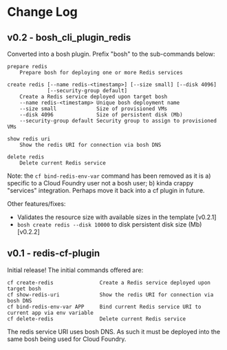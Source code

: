 # Change Log


## v0.2 - bosh_cli_plugin_redis

Converted into a bosh plugin. Prefix "bosh" to the sub-commands below:

    prepare redis 
        Prepare bosh for deploying one or more Redis services 

    create redis [--name redis-<timestamp>] [--size small] [--disk 4096] 
                 [--security-group default] 
        Create a Redis service deployed upon target bosh 
        --name redis-<timestamp> Unique bosh deployment name 
        --size small             Size of provisioned VMs 
        --disk 4096              Size of persistent disk (Mb) 
        --security-group default Security group to assign to provisioned VMs 

    show redis uri 
        Show the redis URI for connection via bosh DNS 

    delete redis 
        Delete current Redis service 

Note: the `cf bind-redis-env-var` command has been removed as it is a) specific to a Cloud Foundry user not a bosh user; b) kinda crappy "services" integration. Perhaps move it back into a cf plugin in future.

Other features/fixes:

* Validates the resource size with available sizes in the template [v0.2.1]
* `bosh create redis --disk 10000` to disk persistent disk size (Mb) [v0.2.2]

## v0.1 - redis-cf-plugin

Initial release! The initial commands offered are:

    cf create-redis               Create a Redis service deployed upon target bosh
    cf show-redis-uri             Show the redis URI for connection via bosh DNS
    cf bind-redis-env-var APP     Bind current Redis service URI to current app via env variable
    cf delete-redis               Delete current Redis service

The redis service URI uses bosh DNS. As such it must be deployed into the same bosh being used for Cloud Foundry.
